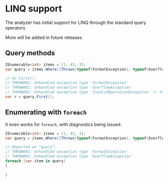 # LINQ support

The analyzer has initial support for LINQ through the standard query operators.

More will be added in future releases.

## Query methods

```csharp
IEnumerable<int> items = [1, 42, 3];
var query = items.Where([Throws(typeof(FormatException), typeof(OverflowException))] (x) => x == int.Parse("10"));

// On First():
// THROW001: Unhandled exception type 'FormatException'
// THROW001: Unhandled exception type 'OverflowException'
// THROW001: Unhandled exception type 'InvalidOperationException' // From First()
var r = query.First();
```

## Enumerating with `foreach`

It even works for `foreach`, with diagnostics being issued.

```csharp
IEnumerable<int> items = [1, 42, 3];
var query = items.Where([Throws(typeof(FormatException), typeof(OverflowException))] (x) => x == int.Parse("10"));

// Reported on "query":
// THROW001: Unhandled exception type 'FormatException'
// THROW001: Unhandled exception type 'OverflowException'
foreach (var item in query)
{

}
```